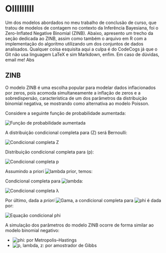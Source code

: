 # OIIIIIIIII

Um dos modelos abordados no meu trabalho de conclusão de curso, que tratou de modelos de contagem no contexto da Inferência Bayesiana, foi o Zero-Inflated Negative Binomial (ZINB). Abaixo, apresento um trecho da seção dedicada ao ZINB, assim como também o arquivo em R com a implementação do algoritmo utilizando um dos conjuntos de dados analisados. Qualquer coisa esquisita aqui a culpa é do CodeCogs já que o Git não usa linguagem LaTeX e sim Markdown, enfim. Em caso de dúvidas, email me! Abs

## ZINB

O modelo ZINB é uma escolha popular para modelar dados inflacionados por zeros, pois acomoda simultaneamente a inflação de zeros e a sobredispersão, característica de um dos parâmetros da distribuição binomial negativa, se mostrando como alternativa ao modelo Poisson.

Considere a seguinte função de probabilidade aumentada:

![Função de probabilidade aumentada](https://latex.codecogs.com/png.image?\dpi{150}f(\mathbf{x},\;z\mid\lambda,\phi)%20=%20\prod_{i=1}^{n}%20\left[%20\frac{\Gamma(\phi&space;+&space;x_i)}{\Gamma(\phi)x_i!}&space;\lambda^{\phi}(1-\lambda)^{x_i}(1-p)\right]^{1-z_i}%20\left[p\,I(x_i%20=%200)\right]^{z_i})

A distribuição condicional completa para \(Z\) será Bernoulli:

![Condicional completa Z](https://latex.codecogs.com/png.image?\dpi{150}Z_i\mid\mathbf{x},\lambda,\phi%20\sim\mathrm{Bernoulli}\left(\frac{pI(x_i=0)}{pI(x_i=0)%20+%20\frac{\Gamma(\phi&space;+&space;x_i)}{\Gamma(\phi)x_i!}\lambda^{\phi}(1-\lambda)^{x_i}(1-p)}\right))

Distribuição condicional completa para \(p\):

![Condicional completa p](https://latex.codecogs.com/png.image?\dpi{150}p\mid\mathbf{x},\lambda,\phi%20\sim%20\mathrm{Beta}\left(\sum_{i=1}^nz_i+1,\;n-\sum_{i=1}^nz_i+1\right))

Assumindo a priori ![lambda prior](https://latex.codecogs.com/png.image?\dpi{110}\lambda%20\sim%20\mathrm{Beta}(\alpha,\beta)), temos:

Condicional completa para ![lambda](https://latex.codecogs.com/png.image?\dpi{110}\lambda):

![Condicional completa λ](https://latex.codecogs.com/png.image?\dpi{150}\lambda\mid\mathbf{x},z,\phi%20\sim%20\mathrm{Beta}\left(\phi\sum_{i=1}^n(1-z_i)&plus;\alpha,\;\sum_{i=1}^n&space;x_i(1-z_i)&plus;\beta\right))

Por último, dada a *priori* 
![Gama](https://latex.codecogs.com/png.image?\dpi{120}\text{Gama}(\delta,\;\eta)), a condicional completa para 
![phi](https://latex.codecogs.com/png.image?\dpi{120}\phi) é dada por:

![Equação condicional phi](https://latex.codecogs.com/png.image?\dpi{150}\pi(\phi\mid\mathbf{x},\;z,\;\lambda)\;\propto\;\prod_{i=1}^{n}\left[\frac{\Gamma(\phi\;+\;x_i)}{\Gamma(\phi)}\lambda^\phi\right]\phi^{\delta-1}e^{-\eta\phi}.)


A simulação dos parâmetros do modelo ZINB ocorre de forma similar ao modelo binomial negativo:

- ![phi](https://latex.codecogs.com/png.image?\dpi{110}\phi): por Metropolis–Hastings  
- ![p, lambda, z](https://latex.codecogs.com/png.image?\dpi{110}p,\lambda,z): por amostrador de Gibbs


